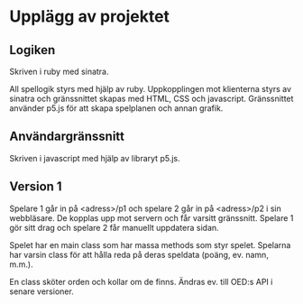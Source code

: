 # Upplägg av projektet

## Logiken
Skriven i ruby med sinatra.

All spellogik styrs med hjälp av ruby. Uppkopplingen mot klienterna styrs av sinatra och gränssnittet skapas med HTML, CSS och javascript. Gränssnittet använder p5.js för att skapa spelplanen och annan grafik.

## Användargränssnitt

Skriven i javascript med hjälp av libraryt p5.js.

## Version 1
Spelare 1 går in på \<adress>/p1 och spelare 2 går in på \<adress>/p2 i sin webbläsare. De kopplas upp mot servern och får varsitt gränssnitt. Spelare 1 gör sitt drag och spelare 2 får manuellt uppdatera sidan.


Spelet har en main class som har massa methods som styr spelet. Spelarna har varsin class för att hålla reda på deras speldata (poäng, ev. namn, m.m.).

En class sköter orden och kollar om de finns. Ändras ev. till OED:s API i senare versioner.